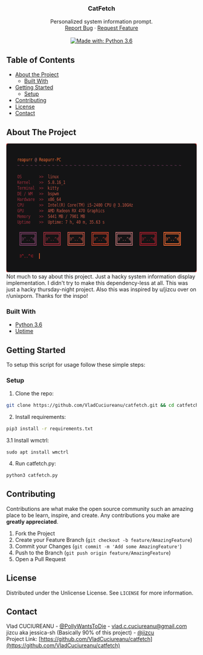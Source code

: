 <!-- PROJECT LOGO -->
<p align="center">
  <!--
  <a href="https://github.com/VladCuciureanu/catfetch">
    <img src="logo.png" alt="Logo" width="160" height="160">
  </a>
  -->

  <h3 align="center">CatFetch</h3>

  <p align="center">
    Personalized system information prompt.
    <br />
    <a href="https://github.com/VladCuciureanu/catfetch/issues">Report Bug</a>
    ·
    <a href="https://github.com/VladCuciureanu/catfetch/issues">Request Feature</a>
    <br />
    <br />
    <a href="https://www.python.org/downloads/release/python-360">
      <img alt="Made with: Python 3.6" src="https://img.shields.io/badge/python-3.6-blue.svg" target="_blank" />
    </a>
    <!--
    <a href="https://www.gnu.org/licenses/gpl-3.0">
      <img alt="License: GPL v3" src="https://img.shields.io/badge/License-GPLv3-blue.svg" target="_blank" />
    </a>
    -->
  </p>
</p>



<!-- TABLE OF CONTENTS -->
## Table of Contents

* [About the Project](#about-the-project)
  * [Built With](#built-with)
* [Getting Started](#getting-started)
  * [Setup](#setup)
* [Contributing](#contributing)
* [License](#license)
* [Contact](#contact)



<!-- ABOUT THE PROJECT -->
## About The Project

<img src=".screenshots/2020-10-29-173238_610x340_scrot.png" alt="Logo" width="610" height="340">
Not much to say about this project. Just a hacky system information display implementation.
I didn't try to make this dependency-less at all. This was just a hacky thursday-night project.
Also this was inspired by u/jizcu over on r/unixporn. Thanks for the inspo!

### Built With

* [Python 3.6](https://www.python.org/downloads/release/python-360/)
* [Uptime](https://github.com/Cairnarvon/uptime)



<!-- GETTING STARTED -->
## Getting Started

To setup this script for usage follow these simple steps:

### Setup

1. Clone the repo:
```sh
git clone https://github.com/VladCuciureanu/catfetch.git && cd catfetch
```
2. Install requirements:
```sh
pip3 install -r requirements.txt
```
3.1 Install wmctrl:
```
sudo apt install wmctrl
```
4. Run catfetch.py:
```sh
python3 catfetch.py
```



<!-- CONTRIBUTING -->
## Contributing

Contributions are what make the open source community such an amazing place to be learn, inspire, and create. Any contributions you make are **greatly appreciated**.

1. Fork the Project
2. Create your Feature Branch (`git checkout -b feature/AmazingFeature`)
3. Commit your Changes (`git commit -m 'Add some AmazingFeature'`)
4. Push to the Branch (`git push origin feature/AmazingFeature`)
5. Open a Pull Request



<!-- LICENSE -->
## License

Distributed under the Unlicense License. See `LICENSE` for more information.



<!-- CONTACT -->
## Contact

Vlad CUCIUREANU - [@PollyWantsToDie](https://twitter.com/PollyWantsToDie) - vlad.c.cuciureanu@gmail.com\
jizcu aka jessica-sh (Basically 90% of this project) - [@jizcu](https://github.com/jizcu)\
Project Link: [https://github.com/VladCuciureanu/catfetch](https://github.com/VladCuciureanu/catfetch)
